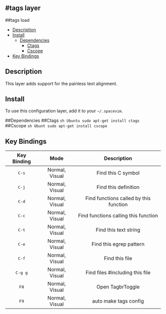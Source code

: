 #tags layer
------
##tags load

<!-- vim-markdown-toc GFM -->
* [Description](#description)
* [Install](#install)
    * [Dependencies](#Dependencies)
        * [Ctags](#ctags)
        * [Cscope](#cscope)
* [Key Bindings](#key-bindings)

<!-- vim-markdown-toc -->

## Description

This layer adds support for the painless text alignment.


## Install

To use this configuration layer, add it to your `~/.spacevim`.

##Dependencies
    ##Ctags
        ```sh
        Ubuntu
            sudo apt-get install ctags
        ```
    ##Cscope
        ```sh
        Ubunt
            sudo apt-get install cscope
        ```

## Key Bindings

Key Binding         | Mode           | Description
:---:               | :---:          | :---:
<kbd>C-s    </kbd>  | Normal, Visual | Find this C symbol
<kbd>C-j    </kbd>  | Normal, Visual | Find this definition
<kbd>C-d     </kbd> | Normal, Visual | Find functions called by this function
<kbd>C-c    </kbd>  | Normal, Visual | Find functions calling this function
<kbd>C-t    </kbd>  | Normal, Visual | Find this text string
<kbd>C-e     </kbd> | Normal, Visual | Find this egrep pattern
<kbd>C-f    </kbd>  | Normal, Visual | Find this file
<kbd>C-g g   </kbd> | Normal, Visual | Find files #including this file
<kbd>F8      </kbd> | Normal, Visual | Open TagbrToggle
<kbd>F9     </kbd>  | Normal, Visual | auto make tags config

